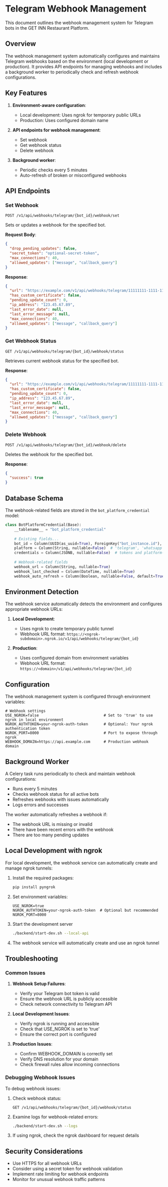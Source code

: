# Telegram Webhook Management

This document outlines the webhook management system for Telegram bots in the GET INN Restaurant Platform.

## Overview

The webhook management system automatically configures and maintains Telegram webhooks based on the environment (local development or production). It provides API endpoints for managing webhooks and includes a background worker to periodically check and refresh webhook configurations.

## Key Features

1. **Environment-aware configuration**:
   - Local development: Uses ngrok for temporary public URLs
   - Production: Uses configured domain name

2. **API endpoints for webhook management**:
   - Set webhook
   - Get webhook status
   - Delete webhook

3. **Background worker**:
   - Periodic checks every 5 minutes
   - Auto-refresh of broken or misconfigured webhooks

## API Endpoints

### Set Webhook

```
POST /v1/api/webhooks/telegram/{bot_id}/webhook/set
```

Sets or updates a webhook for the specified bot.

**Request Body**:
```json
{
  "drop_pending_updates": false,
  "secret_token": "optional-secret-token",
  "max_connections": 40,
  "allowed_updates": ["message", "callback_query"]
}
```

**Response**:
```json
{
  "url": "https://example.com/v1/api/webhooks/telegram/11111111-1111-1111-1111-111111111111",
  "has_custom_certificate": false,
  "pending_update_count": 0,
  "ip_address": "123.45.67.89",
  "last_error_date": null,
  "last_error_message": null,
  "max_connections": 40,
  "allowed_updates": ["message", "callback_query"]
}
```

### Get Webhook Status

```
GET /v1/api/webhooks/telegram/{bot_id}/webhook/status
```

Retrieves current webhook status for the specified bot.

**Response**:
```json
{
  "url": "https://example.com/v1/api/webhooks/telegram/11111111-1111-1111-1111-111111111111",
  "has_custom_certificate": false,
  "pending_update_count": 0,
  "ip_address": "123.45.67.89",
  "last_error_date": null,
  "last_error_message": null,
  "max_connections": 40,
  "allowed_updates": ["message", "callback_query"]
}
```

### Delete Webhook

```
POST /v1/api/webhooks/telegram/{bot_id}/webhook/delete
```

Deletes the webhook for the specified bot.

**Response**:
```json
{
  "success": true
}
```

## Database Schema

The webhook-related fields are stored in the `bot_platform_credential` model:

```python
class BotPlatformCredential(Base):
    __tablename__ = "bot_platform_credential"
    
    # Existing fields...
    bot_id = Column(UUID(as_uuid=True), ForeignKey("bot_instance.id"), nullable=False)
    platform = Column(String, nullable=False)  # 'telegram', 'whatsapp', 'viber', etc.
    credentials = Column(JSONB, nullable=False)  # tokens and platform-specific settings
    
    # Webhook-related fields
    webhook_url = Column(String, nullable=True)
    webhook_last_checked = Column(DateTime, nullable=True)
    webhook_auto_refresh = Column(Boolean, nullable=False, default=True)
```

## Environment Detection

The webhook service automatically detects the environment and configures appropriate webhook URLs:

1. **Local Development**:
   - Uses ngrok to create temporary public tunnel
   - Webhook URL format: `https://<ngrok-subdomain>.ngrok.io/v1/api/webhooks/telegram/{bot_id}`

2. **Production**:
   - Uses configured domain from environment variables
   - Webhook URL format: `https://<domain>/v1/api/webhooks/telegram/{bot_id}`

## Configuration

The webhook management system is configured through environment variables:

```
# Webhook settings
USE_NGROK=false                             # Set to 'true' to use ngrok in local environment
NGROK_AUTHTOKEN=your-ngrok-auth-token       # Optional: Your ngrok authentication token
NGROK_PORT=8000                             # Port to expose through ngrok
WEBHOOK_DOMAIN=https://api.example.com      # Production webhook domain
```

## Background Worker

A Celery task runs periodically to check and maintain webhook configurations:

- Runs every 5 minutes
- Checks webhook status for all active bots
- Refreshes webhooks with issues automatically
- Logs errors and successes

The worker automatically refreshes a webhook if:
- The webhook URL is missing or invalid
- There have been recent errors with the webhook
- There are too many pending updates

## Local Development with ngrok

For local development, the webhook service can automatically create and manage ngrok tunnels:

1. Install the required packages:
   ```bash
   pip install pyngrok
   ```

2. Set environment variables:
   ```
   USE_NGROK=true
   NGROK_AUTHTOKEN=your-ngrok-auth-token  # Optional but recommended
   NGROK_PORT=8000
   ```

3. Start the development server
   ```bash
   ./backend/start-dev.sh --local-api
   ```

4. The webhook service will automatically create and use an ngrok tunnel

## Troubleshooting

### Common Issues

1. **Webhook Setup Failures**:
   - Verify your Telegram bot token is valid
   - Ensure the webhook URL is publicly accessible
   - Check network connectivity to Telegram API

2. **Local Development Issues**:
   - Verify ngrok is running and accessible
   - Check that USE_NGROK is set to 'true'
   - Ensure the correct port is configured

3. **Production Issues**:
   - Confirm WEBHOOK_DOMAIN is correctly set
   - Verify DNS resolution for your domain
   - Check firewall rules allow incoming connections

### Debugging Webhook Issues

To debug webhook issues:

1. Check webhook status:
   ```
   GET /v1/api/webhooks/telegram/{bot_id}/webhook/status
   ```

2. Examine logs for webhook-related errors:
   ```bash
   ./backend/start-dev.sh --logs
   ```

3. If using ngrok, check the ngrok dashboard for request details

## Security Considerations

- Use HTTPS for all webhook URLs
- Consider using a secret token for webhook validation
- Implement rate limiting for webhook endpoints
- Monitor for unusual webhook traffic patterns